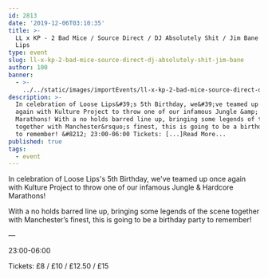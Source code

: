 ```yaml
---
id: 2813
date: '2019-12-06T03:10:35'
title: >-
  LL x KP - 2 Bad Mice / Source Direct / DJ Absolutely Shit / Jim Bane - Loose
  Lips
type: event
slug: ll-x-kp-2-bad-mice-source-direct-dj-absolutely-shit-jim-bane
author: 100
banner:
  - >-
    ../../static/images/importEvents/ll-x-kp-2-bad-mice-source-direct-dj-absolutely-shit-jim-bane/image2813.jpeg
description: >-
  In celebration of Loose Lips&#39;s 5th Birthday, we&#39;ve teamed up once
  again with Kulture Project to throw one of our infamous Jungle &amp; Hardcore
  Marathons! With a no holds barred line up, bringing some legends of the scene
  together with Manchester&rsquo;s finest, this is going to be a birthday party
  to remember! &#8212; 23:00-06:00 Tickets: [...]Read More...
published: true
tags:
  - event
---
```

In celebration of Loose Lips's 5th Birthday, we've teamed up once again with Kulture Project to throw one of our infamous Jungle & Hardcore Marathons!

With a no holds barred line up, bringing some legends of the scene together with Manchester’s finest, this is going to be a birthday party to remember!

—

23:00-06:00

Tickets: £8 / £10 / £12.50 / £15